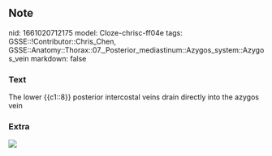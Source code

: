 ## Note
nid: 1661020712175
model: Cloze-chrisc-ff04e
tags: GSSE::!Contributor::Chris_Chen, GSSE::Anatomy::Thorax::07._Posterior_mediastinum::Azygos_system::Azygos_vein
markdown: false

### Text
The lower {{c1::8}} posterior intercostal veins drain directly into the azygos vein

### Extra
<img src="thorax017.png">
